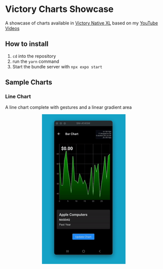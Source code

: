 # Victory Charts Showcase

A showcase of charts available in [Victory Native XL](https://github.com/FormidableLabs/victory-native-xl) based on my [YouTube Videos](https://www.youtube.com/@DanRNLab)

## How to install

1. `cd` into the repository
2. run the `yarn` command
3. Start the bundle server with `npx expo start`

## Sample Charts

### Line Chart

A line chart complete with gestures and a linear gradient area

<p align="center">
  <img src="./docs/line_chart.gif" />
</p>
